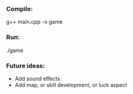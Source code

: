 ### Compile:
g++ main.cpp -o game

### Run:
./game

### Future ideas:
- Add sound effects
- Add map, or skill development, or luck aspect